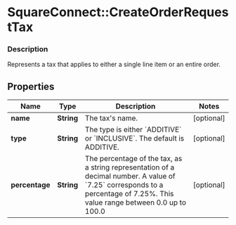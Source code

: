 # SquareConnect::CreateOrderRequestTax

### Description

Represents a tax that applies to either a single line item or an entire order.

## Properties
Name | Type | Description | Notes
------------ | ------------- | ------------- | -------------
**name** | **String** | The tax&#39;s name. | [optional] 
**type** | **String** | The type is either &#x60;ADDITIVE&#x60; or &#x60;INCLUSIVE&#x60;.  The default is ADDITIVE. | [optional] 
**percentage** | **String** | The percentage of the tax, as a string representation of a decimal number.  A value of &#x60;7.25&#x60; corresponds to a percentage of 7.25%. This value range between 0.0 up to 100.0 | [optional] 


